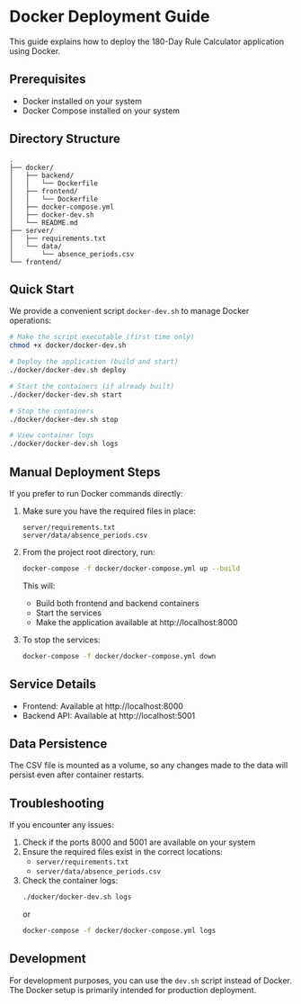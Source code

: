 # Docker Deployment Guide

This guide explains how to deploy the 180-Day Rule Calculator application using Docker.

## Prerequisites

- Docker installed on your system
- Docker Compose installed on your system

## Directory Structure

```
.
├── docker/
│   ├── backend/
│   │   └── Dockerfile
│   ├── frontend/
│   │   └── Dockerfile
│   ├── docker-compose.yml
│   ├── docker-dev.sh
│   └── README.md
├── server/
│   ├── requirements.txt
│   └── data/
│       └── absence_periods.csv
└── frontend/
```

## Quick Start

We provide a convenient script `docker-dev.sh` to manage Docker operations:

```bash
# Make the script executable (first time only)
chmod +x docker/docker-dev.sh

# Deploy the application (build and start)
./docker/docker-dev.sh deploy

# Start the containers (if already built)
./docker/docker-dev.sh start

# Stop the containers
./docker/docker-dev.sh stop

# View container logs
./docker/docker-dev.sh logs
```

## Manual Deployment Steps

If you prefer to run Docker commands directly:

1. Make sure you have the required files in place:
   ```
   server/requirements.txt
   server/data/absence_periods.csv
   ```

2. From the project root directory, run:
   ```bash
   docker-compose -f docker/docker-compose.yml up --build
   ```

   This will:
   - Build both frontend and backend containers
   - Start the services
   - Make the application available at http://localhost:8000

3. To stop the services:
   ```bash
   docker-compose -f docker/docker-compose.yml down
   ```

## Service Details

- Frontend: Available at http://localhost:8000
- Backend API: Available at http://localhost:5001

## Data Persistence

The CSV file is mounted as a volume, so any changes made to the data will persist even after container restarts.

## Troubleshooting

If you encounter any issues:

1. Check if the ports 8000 and 5001 are available on your system
2. Ensure the required files exist in the correct locations:
   - `server/requirements.txt`
   - `server/data/absence_periods.csv`
3. Check the container logs:
   ```bash
   ./docker/docker-dev.sh logs
   ```
   or
   ```bash
   docker-compose -f docker/docker-compose.yml logs
   ```

## Development

For development purposes, you can use the `dev.sh` script instead of Docker. The Docker setup is primarily intended for production deployment. 